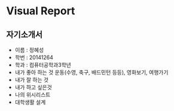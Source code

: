 # Visual Report
## 자기소개서
* 이름 : 정혜성
* 학번 : 20141264
* 학과 : 컴퓨터공학과3학년
* 내가 좋아 하는 것 
운동(수영, 축구, 배드민턴 등등), 영화보기, 여행가기
* 내가 잘 하는 것
* 내가 하고 싶은것
* 나의 위시리스트
* 대학생활 설계
